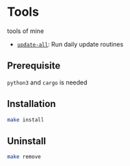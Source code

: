 # Tools

tools of mine

+ [`update-all`](./update-all/): Run daily update routines

## Prerequisite

`python3` and `cargo` is needed

## Installation

``` sh
make install
```

## Uninstall

``` sh
make remove
```
